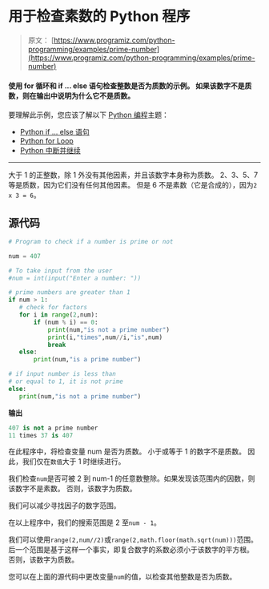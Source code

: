 # 用于检查素数的 Python 程序

> 原文： [https://www.programiz.com/python-programming/examples/prime-number](https://www.programiz.com/python-programming/examples/prime-number)

#### 使用 for 循环和 if ... else 语句检查整数是否为质数的示例。 如果该数字不是质数，则在输出中说明为什么它不是质数。

要理解此示例，您应该了解以下 [Python 编程](/python-programming "Python tutorial")主题：

*   [Python if ... else 语句](/python-programming/if-elif-else)
*   [Python for Loop](/python-programming/for-loop)
*   [Python 中断并继续](/python-programming/break-continue)

* * *

大于 1 的正整数，除 1 外没有其他因素，并且该数字本身称为质数。 2、3、5、7 等是质数，因为它们没有任何其他因素。 但是 6 不是素数（它是合成的），因为`2 x 3 = 6`。

## 源代码

```py
# Program to check if a number is prime or not

num = 407

# To take input from the user
#num = int(input("Enter a number: "))

# prime numbers are greater than 1
if num > 1:
   # check for factors
   for i in range(2,num):
       if (num % i) == 0:
           print(num,"is not a prime number")
           print(i,"times",num//i,"is",num)
           break
   else:
       print(num,"is a prime number")

# if input number is less than
# or equal to 1, it is not prime
else:
   print(num,"is not a prime number") 
```

**输出**

```py
407 is not a prime number
11 times 37 is 407 
```

在此程序中，将检查变量 num 是否为质数。 小于或等于 1 的数字不是质数。 因此，我们仅在`数值`大于 1 时继续进行。

我们检查`num`是否可被 2 到 num-1 的任意数整除。如果发现该范围内的因数，则该数字不是素数。 否则，该数字为质数。

我们可以减少寻找因子的数字范围。

在以上程序中，我们的搜索范围是 2 至`num - 1`。

我们可以使用`range(2,num//2)`或`range(2,math.floor(math.sqrt(num)))`范围。 后一个范围是基于这样一个事实，即复合数字的系数必须小于该数字的平方根。 否则，该数字为质数。

您可以在上面的源代码中更改变量`num`的值，以检查其他整数是否为质数。